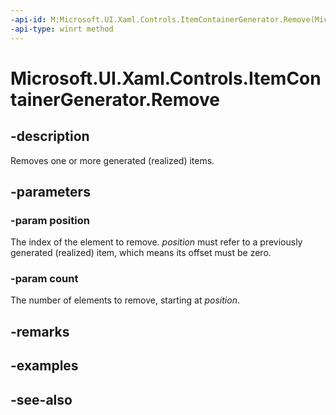 ```yaml
---
-api-id: M:Microsoft.UI.Xaml.Controls.ItemContainerGenerator.Remove(Microsoft.UI.Xaml.Controls.Primitives.GeneratorPosition,System.Int32)
-api-type: winrt method
---
```


<!-- Method syntax
public void Remove(Windows.UI.Xaml.Controls.Primitives.GeneratorPosition position, System.Int32 count)
-->

# Microsoft.UI.Xaml.Controls.ItemContainerGenerator.Remove

## -description
Removes one or more generated (realized) items.

## -parameters
### -param position
The index of the element to remove. *position* must refer to a previously generated (realized) item, which means its offset must be zero.

### -param count
The number of elements to remove, starting at *position*.

## -remarks

## -examples

## -see-also
